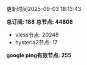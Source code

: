 更新时间2025-09-03 18:13:43

**总订阅: 188**
**总节点: 44808**
- vless节点: 20248
- hysteria2节点: 17

**google ping有效节点: 255**
